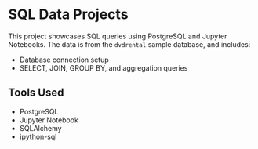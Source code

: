 # SQL Data Projects

This project showcases SQL queries using PostgreSQL and Jupyter Notebooks. The data is from the `dvdrental` sample database, and includes:

- Database connection setup
- SELECT, JOIN, GROUP BY, and aggregation queries


## Tools Used
- PostgreSQL
- Jupyter Notebook
- SQLAlchemy
- ipython-sql



